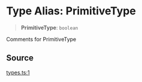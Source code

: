 # Type Alias: PrimitiveType

> **PrimitiveType**: `boolean`

Comments for PrimitiveType

## Source

[types.ts:1](http://source-url)
